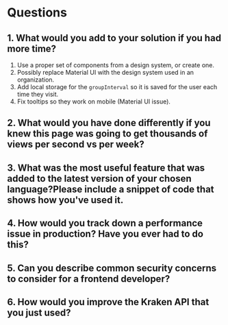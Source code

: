 # Questions

## 1. What would you add to your solution if you had more time?

1. Use a proper set of components from a design system, or create one.
2. Possibly replace Material UI with the design system used in an organization.
3. Add local storage for the `groupInterval` so it is saved for the user each time they visit.
4. Fix tooltips so they work on mobile (Material UI issue).

## 2. What would you have done differently if you knew this page was going to get thousands of views per second vs per week?

## 3. What was the most useful feature that was added to the latest version of your chosen language?Please include a snippet of code that shows how you've used it.

## 4. How would you track down a performance issue in production? Have you ever had to do this?

## 5. Can you describe common security concerns to consider for a frontend developer?

## 6. How would you improve the Kraken API that you just used?
